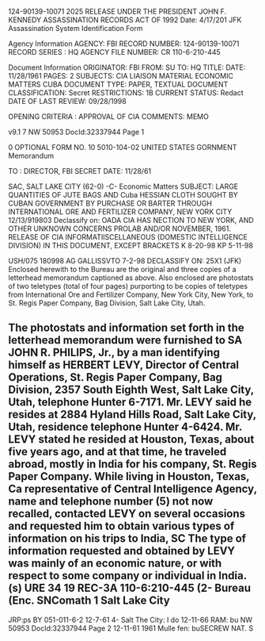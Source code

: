 124-90139-10071 2025 RELEASE UNDER THE PRESIDENT JOHN F. KENNEDY ASSASSINATION RECORDS ACT OF 1992 Date: 4/17/201
JFK Assassination System
Identification Form

Agency Information
AGENCY: FBI
RECORD NUMBER: 124-90139-10071
RECORD SERIES : HQ
AGENCY FILE NUMBER: CR 110-6-210-445

Document Information
ORIGINATOR: FBI
FROM: SU
TO: HQ
TITLE:
DATE: 11/28/1961
PAGES: 2
SUBJECTS: CIA LIAISON MATERIAL
ECONOMIC MATTERS CUBA
DOCUMENT TYPE: PAPER, TEXTUAL DOCUMENT
CLASSIFICATION: Secret
RESTRICTIONS: 1B
CURRENT STATUS: Redact
DATE OF LAST REVIEW: 09/28/1998

OPENING CRITERIA : APPROVAL OF CIA
COMMENTS: MEMO

v9.1 7
NW 50953 DocId:32337944 Page 1

0
OPTIONAL FORM NO. 10
5010-104-02
UNITED STATES GORNMENT
Memorandum

TO : DIRECTOR, FBI SECRET DATE: 11/28/61

SAC, SALT LAKE CITY (62-0) -C- Economic Matters
SUBJECT: LARGE QUANTITIES OF JUTE BAGS AND Cuba
HESSIAN CLOTH SOUGHT BY CUBAN
GOVERNMENT BY PURCHASE OR BARTER
THROUGH INTERNATIONAL ORE AND
FERTILIZER COMPANY, NEW YORK CITY
12/13/919803
Declassify on: OADA
CIA HAS NECTION TO NEW YORK, AND OTHER UNKNOWN CONCERNS
PROLAB AND/OR NOVEMBER, 1961.
RELEASE OF CIA INFORMATIISCELLANEOUS (DOMESTIC INTELLIGENCE DIVISION)
IN THIS DOCUMENT, EXCEPT BRACKETS
K 8-20-98 KP 5-11-98

USH/075 180998 AG GALLISSVTO
7-2-98
DECLASSIFY ON: 25X1
(JFK)
Enclosed herewith to the Bureau are the original
and three copies of a letterhead memorandum captioned as
above. Also enclosed are photostats of two teletypes
(total of four pages) purporting to be copies of teletypes
from International Ore and Fertilizer Company, New York City,
New York, to St. Regis Paper Company, Bag Division, Salt
Lake City, Utah.

The photostats and information set forth in the
letterhead memorandum were furnished to SA JOHN R. PHILIPS,
Jr., by a man identifying himself as HERBERT LEVY, Director
of Central Operations, St. Regis Paper Company, Bag Division,
2357 South Eighth West, Salt Lake City, Utah, telephone
Hunter 6-7171. Mr. LEVY said he resides at 2884 Hyland
Hills Road, Salt Lake City, Utah, residence telephone
Hunter 4-6424. Mr. LEVY stated he resided at Houston,
Texas, about five years ago, and at that time, he traveled
abroad, mostly in India for his company, St. Regis Paper
Company. While living in Houston, Texas, Ca representative
of Central Intelligence Agency, name and telephone number (5)
not now recalled, contacted LEVY on several occasions and
requested him to obtain various types of information on his
trips to India, SC The type of information requested and
obtained by LEVY was mainly of an economic nature, or with
respect to some company or individual in India. (s)
URE
34
19
REC-3A 110-6:210-445
(2- Bureau (Enc. SNComath
1 Salt Lake City
-
JRP:ps
BY
051-011-6-2
12-7-61
4- Salt The City: I do
12-11-66
RAM: bu
NW 50953 DocId:32337944 Page 2
12-11-61
1961
Mulle
fen: buSECREW NAT. S
